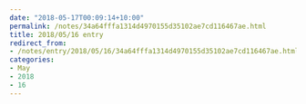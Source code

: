 ```yaml
---
date: "2018-05-17T00:09:14+10:00"
permalink: /notes/34a64fffa1314d4970155d35102ae7cd116467ae.html
title: 2018/05/16 entry
redirect_from:
- /notes/entry/2018/05/16/34a64fffa1314d4970155d35102ae7cd116467ae.html
categories:
- May
- 2018
- 16
---
```

